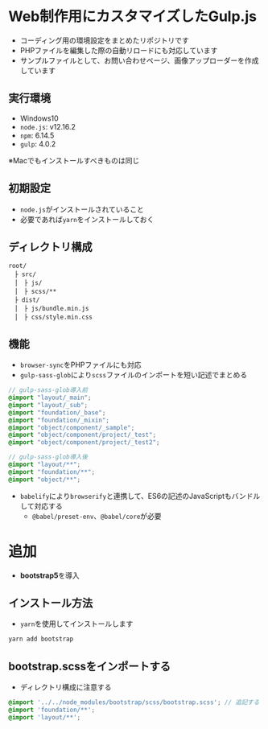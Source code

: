 # Web制作用にカスタマイズしたGulp.js
- コーディング用の環境設定をまとめたリポジトリです
- PHPファイルを編集した際の自動リロードにも対応しています
- サンプルファイルとして、お問い合わせページ、画像アップローダーを作成しています

## 実行環境
- Windows10
- `node.js`: v12.16.2
- `npm`: 6.14.5
- `gulp`: 4.0.2

※Macでもインストールすべきものは同じ

## 初期設定
- `node.js`がインストールされていること
- 必要であれば`yarn`をインストールしておく

## ディレクトリ構成
```
root/
　├ src/
　│　├ js/
　│　├ scss/**
　├ dist/
　│　├ js/bundle.min.js
　│　├ css/style.min.css
```

## 機能
- `browser-sync`をPHPファイルにも対応
- `gulp-sass-glob`により`scss`ファイルのインポートを短い記述でまとめる
```scss
// gulp-sass-glob導入前
@import "layout/_main";
@import "layout/_sub";
@import "foundation/_base";
@import "foundation/_mixin";
@import "object/component/_sample";
@import "object/component/project/_test";
@import "object/component/project/_test2";

// gulp-sass-glob導入後
@import "layout/**";
@import "foundation/**";
@import "object/**";
```
- `babelify`により`browserify`と連携して、ES6の記述のJavaScriptもバンドルして対応する
    - `@babel/preset-env`、`@babel/core`が必要

# 追加
- **bootstrap5**を導入

## インストール方法

- `yarn`を使用してインストールします

```sh
yarn add bootstrap 
```

##  bootstrap.scssをインポートする

- ディレクトリ構成に注意する

```scss
@import '../../node_modules/bootstrap/scss/bootstrap.scss'; // 追記する
@import 'foundation/**';
@import 'layout/**';
```